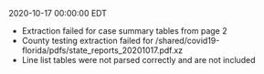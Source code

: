 2020-10-17 00:00:00 EDT


- Extraction failed for case summary tables from page 2
- County testing extraction failed for /shared/covid19-florida/pdfs/state_reports_20201017.pdf.xz
- Line list tables were not parsed correctly and are not included
